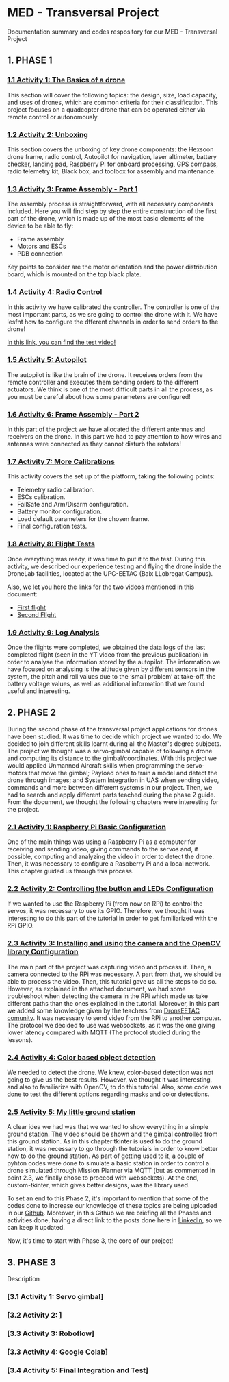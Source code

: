 # MED - Transversal Project
Documentation summary and codes respository for our MED - Transversal Project

## 1. PHASE 1

### [1.1 Activity 1: The Basics of a drone](https://www.linkedin.com/feed/update/urn:li:activity:7252710406031372288)
This section will cover the following topics: the design, size, load capacity, and uses of drones, which are common criteria for their classification. This project focuses on a quadcopter drone that can be operated either via remote control or autonomously.

### [1.2 Activity 2: Unboxing](https://www.linkedin.com/feed/update/urn:li:activity:7252711009163825154)
This section covers the unboxing of key drone components: the Hexsoon drone frame, radio control, Autopilot for navigation, laser altimeter, battery checker, landing pad, Raspberry Pi for onboard processing, GPS compass, radio telemetry kit, Black box, and toolbox for assembly and maintenance.

### [1.3 Activity 3: Frame Assembly - Part 1](https://www.linkedin.com/feed/update/urn:li:activity:7252711680806187009)
The assembly process is straightforward, with all necessary components included. 
Here you will find step by step the entire construction of the first part of the drone, which is made up of the most basic elements of the device to be able to fly:
 - Frame assembly
 - Motors and ESCs
 - PDB connection
 
Key points to consider are the motor orientation and the power distribution board, which is mounted on the top black plate.

### [1.4 Activity 4: Radio Control](https://www.linkedin.com/feed/update/urn:li:activity:7252766227394142208)
In this activity we have calibrated the controller. The controller is one of the most important parts, as we sre going to control the drone with it. We have lesfnt how to configure the dfferent channels in order to send orders to the drone!

[In this link, you can find the test video!](https://www.linkedin.com/feed/update/urn:li:activity:7252767082944094208)

### [1.5 Activity 5: Autopilot](https://www.linkedin.com/feed/update/urn:li:activity:7252767280122449920)
The autopilot is like the brain of the drone. It receives orders from the remote controller and executes them sending orders to the different actuators. We think is one of the most difficult parts in all the process, as you must be careful about how some parameters are configured!

### [1.6 Activity 6: Frame Assembly - Part 2](https://www.linkedin.com/feed/update/urn:li:activity:7252767412045942784)
In this part of the project we have allocated the different antennas and receivers on the drone. In this part we had to pay attention to how wires and antennas were connected as they cannot disturb the rotators!

### [1.7 Activity 7: More Calibrations](https://www.linkedin.com/feed/update/urn:li:activity:7252788385621180418)
This activity covers the set up of the platform, taking the following points:
- Telemetry radio calibration.
- ESCs calibration.
- FailSafe and Arm/Disarm configuration.
- Battery monitor configuration.
- Load default parameters for the chosen frame.
- Final configuration tests.

### [1.8 Activity 8: Flight Tests](https://www.linkedin.com/feed/update/urn:li:activity:7252790637563928576)
Once everything was ready, it was time to put it to the test. During this activity, we described our experience testing and flying the drone inside the DroneLab facilities, located at the UPC-EETAC (Baix LLobregat Campus).

Also, we let you here the links for the two videos mentioned in this document:
- [First flight](https://lnkd.in/dxRzHKCi)
- [Second Flight](https://lnkd.in/dHzvhWr8)

### [1.9 Activity 9: Log Analysis](https://www.linkedin.com/feed/update/urn:li:activity:7252793126744952835)
Once the flights were completed, we obtained the data logs of the last completed flight (seen in the YT video from the previous publication) in order to analyse the information stored by the autopilot. 
The information we have focused on analysing is the altitude given by different sensors in the system, the pitch and roll values due to the ‘small problem’ at take-off, the battery voltage values, as well as additional information that we found useful and interesting.


## 2. PHASE 2

During the second phase of the transversal project applications for drones have been studied. It was time to decide which project we wanted to do. We decided to join different skills learnt during all the Master's degree subjects. The project we thought was a servo-gimbal capable of following a drone and computing its distance to the gimbal/coordinates. With this project we would applied Unmanned Aircraft skills when programming the servo-motors that move the gimbal; Payload ones to train a model and detect the drone through images; and System Integration in UAS when sending video, commands and more between different systems in our project. Then, we had to search and apply different parts teached during the phase 2 guide. From the document, we thought the following chapters were interesting for the project.

### [2.1 Activity 1: Raspberry Pi Basic Configuration](https://www.linkedin.com/feed/update/urn:li:activity:7310242942353391617)
One of the main things was using a Raspberry Pi as a computer for receiving and sending video, giving commands to the servos and, if possible, computing and analyzing the video in order to detect the drone. Then, it was necessary to configure a Raspberry Pi and a local network. This chapter guided us through this process.

### [2.2 Activity 2: Controlling the button and LEDs Configuration](https://www.linkedin.com/feed/update/urn:li:activity:7310274140102393857)
If we wanted to use the Raspberry Pi (from now on RPi) to control the servos, it was necessary to use its GPIO. Therefore, we thought it was interesting to do this part of the tutorial in order to get familiarized with the RPi GPIO.

### [2.3 Activity 3: Installing and using the camera and the OpenCV library Configuration](https://www.linkedin.com/feed/update/urn:li:activity:7310274676176384000)
The main part of the project was capturing video and process it. Then, a camera connected to the RPi was necessary. A part from that, we should be able to process the video. Then, this tutorial gave us all the steps to do so. However, as explained in the attached document, we had some troubleshoot when detecting the camera in the RPi which made us take different paths than the ones explained in the tutorial. 
Moreover, in this part we added some knowledge given by the teachers from [DronsEETAC comunity](https://github.com/dronsEETAC/CameraLink/tree/main/webSocketDemo). It was necessary to send video from the RPi to another computer. The protocol we decided to use was websockets, as it was the one giving lower latency compared with MQTT (The protocol studied during the lessons).

### [2.4 Activity 4: Color based object detection](https://www.linkedin.com/feed/update/urn:li:activity:7312091185659969536)
We needed to detect the drone. We knew, color-based detection was not going to give us the best results. However, we thought it was interesting, and also to familiarize with OpenCV, to do this tutorial. Also, some code was done to test the different options regarding masks and color detections.

### [2.5 Activity 5: My little ground station](https://www.linkedin.com/feed/update/urn:li:activity:7252793126744952835)
A clear idea we had was that we wanted to show everything in a simple ground station. The video should be shown and the gimbal controlled from this ground station. As in this chapter tkinter is used to do the ground station, it was necessary to go through the tutorials in order to know better how to do the ground station. As part of getting used to it, a couple of pyhton codes were done to simulate a basic station in order to control a drone simulated through Mission Planner via MQTT (but as commented in point 2.3, we finally chose to proceed with websockets).
At the end, custom-tkinter, which gives better designs, was the library used.

To set an end to this Phase 2, it's important to mention that some of the codes done to increase our knowledge of these topics are being uploaded in our [Github](https://github.com/miquelht13/MED-TransversalProject/tree/main). Moreover, in this Github we are briefing all the Phases and activities done, having a direct link to the posts done here in [LinkedIn](https://www.linkedin.com/company/med-transversal-project/?viewAsMember=true), so we can keep it updated. 

Now, it's time to start with Phase 3, the core of our project!


## 3. PHASE 3

Description

### [3.1 Activity 1: Servo gimbal]

### [3.2 Activity 2: ]

### [3.3 Activity 3: Roboflow]

### [3.3 Activity 4: Google Colab]

### [3.4 Activity 5: Final Integration and Test]



